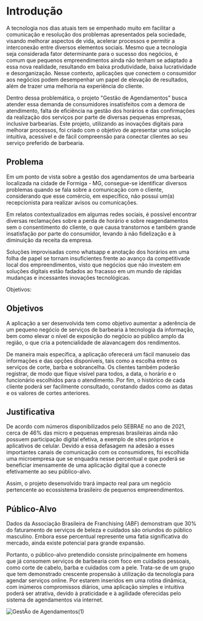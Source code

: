 # Introdução
A tecnologia nos dias atuais tem se empenhado muito em facilitar a comunicação e resolução dos problemas apresentados pela sociedade, visando melhorar aspectos de vida, acelerar processos e permitir a interconexão entre diversos elementos sociais. Mesmo que a tecnologia seja considerada fator determinante para o sucesso dos negócios, é comum que pequenos empreendimentos ainda não tenham se adaptado a essa nova realidade, resultando em baixa produtividade, baixa lucratividade e desorganização. Nesse contexto, aplicações que conectem o consumidor aos negócios podem desempenhar um papel de elevação de resultados, além de trazer uma melhoria na experiência do cliente.

Dentro dessa problemática, o projeto "Gestão de Agendamentos" busca atender essa demanda de consumidores insatisfeitos com a demora de atendimento, falta de eficiência na gestão dos horários e das confirmações da realização dos serviços por parte de diversas pequenas empresas, inclusive barbearias. Este projeto, utilizando as inovações digitais para melhorar processos, foi criado com o objetivo de apresentar uma solução intuitiva, acessível e de fácil compreensão para conectar clientes ao seu serviço preferido de barbearia.

## Problema
Em um ponto de vista sobre a gestão dos agendamentos de uma barbearia localizada na cidade de Formiga - MG, consegue-se identificar diversos problemas quando se fala sobre a comunicação com o cliente, considerando que esse comércio, em específico, não possui um(a) recepcionista para realizar avisos ou comunicações.

Em relatos contextualizados em algumas redes sociais, é possível encontrar diversas reclamações sobre a perda de horário e sobre reagendamentos sem o consentimento do cliente, o que causa transtornos e também grande insatisfação por parte do consumidor, levando à não fidelização e à diminuição da receita da empresa.

Soluções improvisadas como whatsapp e anotação dos horários em uma folha de papel se tornam insuficientes frente ao avanço da competitivade local dos empreendimentos, visto que negócios que não investem em soluções digitais estão fadados ao fracasso em um mundo de rápidas mudanças e incessantes inovações tecnológicas.

Objetivos:

## Objetivos

A aplicação a ser desenvolvida tem como objetivo aumentar a aderência de um pequeno negócio de serviços de barbearia à tecnologia da informação, bem como elevar o nível de exposição do negócio ao público amplo da região, o que cria a potencialidade de alavancagem dos rendimentos. 

De maneira mais específica, a aplicação oferecerá um fácil manuseio das informações e das opções disponíveis, tais como a escolha entre os serviços de corte, barba e sobrancelha. Os clientes também poderão registrar, de modo que fique visível para todos, a data, o horário e o funcionário escolhidos para o atendimento. Por fim, o histórico de cada cliente poderá ser facilmente consultado, constando dados como as datas e os valores de cortes anteriores.

## Justificativa

De acordo com números disponibilizados pelo SEBRAE no ano de 2021, cerca de 46% das micro e pequenas empresas brasileiras ainda não possuem participação digital efetiva, a exemplo de sites próprios e aplicativos de celular. Devido a essa defasagem na adesão a esses importantes canais de comunicação com os consumidores, foi escolhida uma microempresa que se enquadra nesse percentual e que poderá se beneficiar imensamente de uma aplicação digital que a conecte efetivamente ao seu público-alvo.

Assim, o projeto desenvolvido trará impacto real para um negócio pertencente ao ecossistema brasileiro de pequenos empreendimentos.


## Público-Alvo

Dados da Associação Brasileira de Franchising (ABF) demonstram que 30% do faturamento de serviços de beleza e cuidados são oriundos do público masculino. Embora esse percentual represente uma fatia significativa do mercado, ainda existe potencial para grande expansão.

Portanto, o público-alvo pretendido consiste principalmente em homens que já consomem serviços de barbearia com foco em cuidados pessoais, como corte de cabelo, barba e cuidados com a pele. Trata-se de um grupo que tem demonstrado crescente propensão à utilização da tecnologia para agendar serviços online. Por estarem inseridos em uma rotina dinâmica, com inúmeros compromissos diários, uma aplicação simples e intuitiva poderá ser atrativa, devido à praticidade e à agilidade oferecidas pelo sistema de agendamentos via internet.

![GestÃo de Agendamentos(1)](https://github.com/user-attachments/assets/1d9ab351-9ffa-4ef9-82a7-dc63c32bd303)


